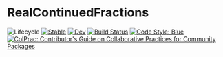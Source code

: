 # RealContinuedFractions

<!-- ![Lifecycle](https://img.shields.io/badge/lifecycle-experimental-orange.svg) -->
![Lifecycle](https://img.shields.io/badge/lifecycle-maturing-blue.svg)<!--
![Lifecycle](https://img.shields.io/badge/lifecycle-stable-green.svg)
![Lifecycle](https://img.shields.io/badge/lifecycle-retired-orange.svg)
![Lifecycle](https://img.shields.io/badge/lifecycle-archived-red.svg)
![Lifecycle](https://img.shields.io/badge/lifecycle-dormant-blue.svg) -->
[![Stable](https://img.shields.io/badge/docs-stable-blue.svg)](https://FedericoStra.github.io/RealContinuedFractions.jl/stable)
[![Dev](https://img.shields.io/badge/docs-dev-blue.svg)](https://FedericoStra.github.io/RealContinuedFractions.jl/dev)
[![Build Status](https://github.com/FedericoStra/RealContinuedFractions.jl/workflows/CI/badge.svg)](https://github.com/FedericoStra/RealContinuedFractions.jl/actions)
[![Code Style: Blue](https://img.shields.io/badge/code%20style-blue-4495d1.svg)](https://github.com/invenia/BlueStyle)
[![ColPrac: Contributor's Guide on Collaborative Practices for Community Packages](https://img.shields.io/badge/ColPrac-Contributor's%20Guide-blueviolet)](https://github.com/SciML/ColPrac)

